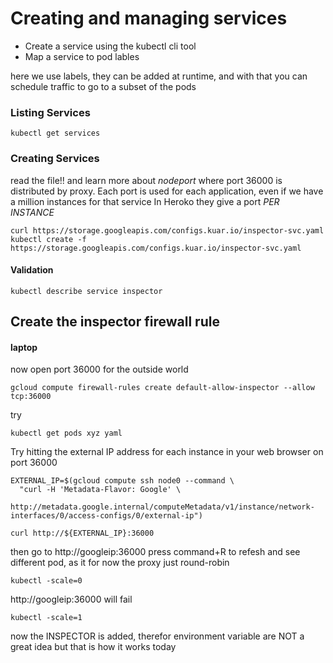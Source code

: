 # Creating and managing services

* Create a service using the kubectl cli tool
* Map a service to pod lables

here we use labels, they can be added at runtime, and with that you can schedule traffic to go to a subset of the pods
### Listing Services

```
kubectl get services
```

### Creating Services
read the file!! and learn more about *nodeport* where port 36000 is distributed by proxy. Each port is used for each application, even if we have a million instances for that service
In Heroko they give a port _PER INSTANCE_
```
curl https://storage.googleapis.com/configs.kuar.io/inspector-svc.yaml
kubectl create -f https://storage.googleapis.com/configs.kuar.io/inspector-svc.yaml
```

#### Validation
```
kubectl describe service inspector
```

## Create the inspector firewall rule

#### laptop
now open port 36000 for the outside world
```
gcloud compute firewall-rules create default-allow-inspector --allow tcp:36000
```
try
```
kubectl get pods xyz yaml 
```

Try hitting the external IP address for each instance in your web browser on port 36000

```
EXTERNAL_IP=$(gcloud compute ssh node0 --command \
  "curl -H 'Metadata-Flavor: Google' \
   http://metadata.google.internal/computeMetadata/v1/instance/network-interfaces/0/access-configs/0/external-ip")
```

```
curl http://${EXTERNAL_IP}:36000
```

then go to 
http://googleip:36000
press command+R to refesh and see different pod, as it for now the proxy just round-robin
```
kubectl -scale=0
```
http://googleip:36000
will fail
```
kubectl -scale=1
```
now the INSPECTOR is added, therefor environment variable are NOT a great idea but that is how it works today
